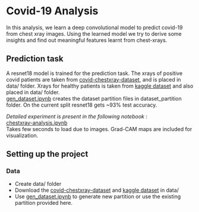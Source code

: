 # Covid-19 Analysis
In this analysis, we learn a deep convolutional model to predict covid-19 from chest xray images. Using the learned model we try to derive some insights and find out meaningful features learnt from chest-xrays.

## Prediction task
A resnet18 model is trained for the prediction task. The xrays of positive covid patients are taken from [covid-chestxray-dataset](https://github.com/ieee8023/covid-chestxray-dataset), and is placed in data/ folder. Xrays for healthy patients is taken from [kaggle dataset](https://www.kaggle.com/paultimothymooney/chest-xray-pneumonia) and also placed in data/ folder.\
[gen_dataset.ipynb](https://github.com/adityakumarakash/covid-analysis/blob/master/gen_dataset.ipynb) creates the dataset partition files in dataset_partition folder. On the current split resnet18 gets ~93% test accuracy.

*Detailed experiment is present in the following notebook* :\
[chestxray-analysis.ipynb](https://github.com/adityakumarakash/covid-analysis/blob/master/chestray-analysis.ipynb)\
Takes few seconds to load due to images. Grad-CAM maps are included for visualization.

## Setting up the project
### Data
* Create data/ folder
* Download the [covid-chestxray-dataset](https://github.com/ieee8023/covid-chestxray-dataset) and [kaggle dataset](https://www.kaggle.com/paultimothymooney/chest-xray-pneumonia) in data/
* Use [gen_dataset.ipynb](https://github.com/adityakumarakash/covid-analysis/blob/master/gen_dataset.ipynb) to generate new partition or use the existing partition provided here.
